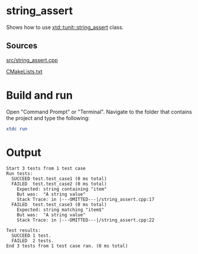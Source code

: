 # string_assert

Shows how to use [xtd::tunit::string_assert](https://gammasoft71.github.io/xtd/reference_guides/latest/classxtd_1_1tunit_1_1string__assert.html) class.

## Sources

[src/string_assert.cpp](src/string_assert.cpp)

[CMakeLists.txt](CMakeLists.txt)

# Build and run

Open "Command Prompt" or "Terminal". Navigate to the folder that contains the project and type the following:

```cmake
xtdc run
```

# Output

```
Start 3 tests from 1 test case
Run tests:
  SUCCEED test.test_case1 (0 ms total)
  FAILED  test.test_case2 (0 ms total)
    Expected: string containing "item"
    But was:  "A string value"
    Stack Trace: in |---OMITTED---|/string_assert.cpp:17
  FAILED  test.test_case3 (0 ms total)
    Expected: string matching "item$"
    But was:  "A string value"
    Stack Trace: in |---OMITTED---|/string_assert.cpp:22

Test results:
  SUCCEED 1 test.
  FAILED  2 tests.
End 3 tests from 1 test case ran. (0 ms total)
```
